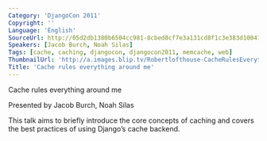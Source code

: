 ```yaml
---
Category: 'DjangoCon 2011'
Copyright: ''
Language: 'English'
SourceUrl: http://05d2db1380b6504cc981-8cbed8cf7e3a131cd8f1c3e383d10041.r93.cf2.rackcdn.com/djangocon-2011/75_cache-rules-everything-around-me.m4v
Speakers: [Jacob Burch, Noah Silas]
Tags: [cache, caching, djangocon, djangocon2011, memcache, web]
ThumbnailUrl: 'http://a.images.blip.tv/Robertlofthouse-CacheRulesEverythingAroundMe471-781.jpg'
Title: 'Cache rules everything around me'
---
```

Cache rules everything around me

Presented by Jacob Burch, Noah Silas

This talk aims to briefly introduce the core concepts of caching and covers
the best practices of using Django’s cache backend.
